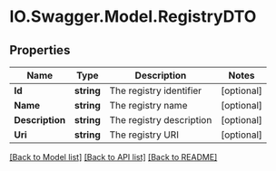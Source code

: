 # IO.Swagger.Model.RegistryDTO
## Properties

Name | Type | Description | Notes
------------ | ------------- | ------------- | -------------
**Id** | **string** | The registry identifier | [optional] 
**Name** | **string** | The registry name | [optional] 
**Description** | **string** | The registry description | [optional] 
**Uri** | **string** | The registry URI | [optional] 

[[Back to Model list]](../README.md#documentation-for-models) [[Back to API list]](../README.md#documentation-for-api-endpoints) [[Back to README]](../README.md)

